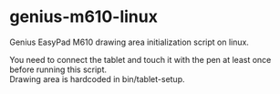 # genius-m610-linux
Genius EasyPad M610 drawing area initialization script on linux.

You need to connect the tablet and touch it with the pen at least once before running this script.  
Drawing area is hardcoded in bin/tablet-setup.